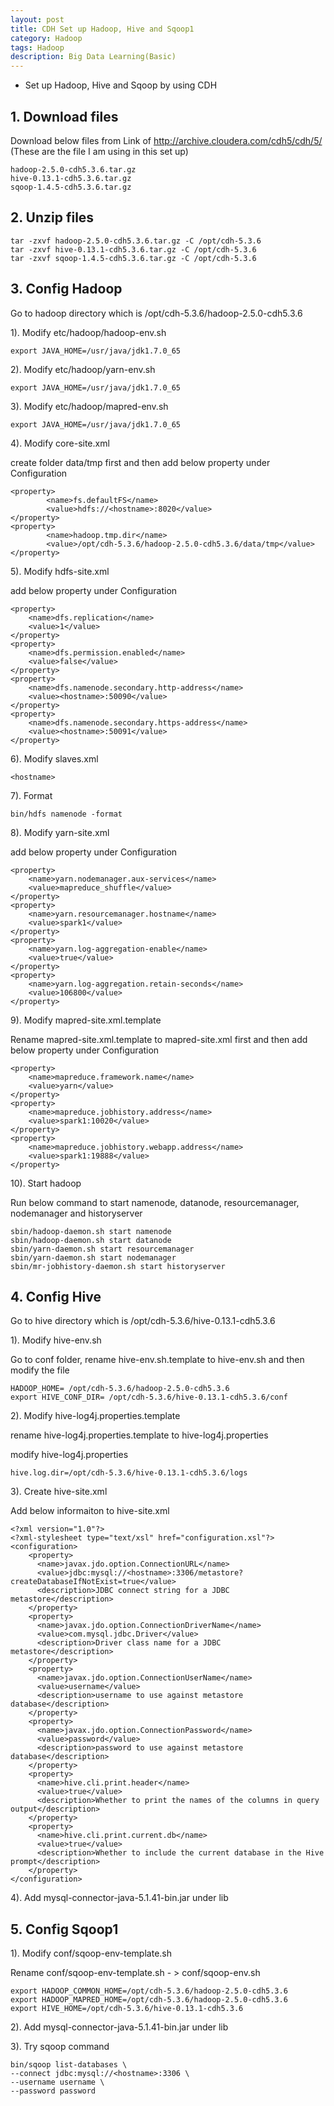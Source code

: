 ```yaml
---
layout: post
title: CDH Set up Hadoop, Hive and Sqoop1
category: Hadoop
tags: Hadoop
description: Big Data Learning(Basic)
---
```


- Set up Hadoop, Hive and Sqoop by using CDH

## 1. Download files

Download below files from Link of http://archive.cloudera.com/cdh5/cdh/5/
(These are the file I am using in this set up)

	hadoop-2.5.0-cdh5.3.6.tar.gz
	hive-0.13.1-cdh5.3.6.tar.gz
	sqoop-1.4.5-cdh5.3.6.tar.gz

## 2. Unzip files
	
	tar -zxvf hadoop-2.5.0-cdh5.3.6.tar.gz -C /opt/cdh-5.3.6
	tar -zxvf hive-0.13.1-cdh5.3.6.tar.gz -C /opt/cdh-5.3.6
	tar -zxvf sqoop-1.4.5-cdh5.3.6.tar.gz -C /opt/cdh-5.3.6

## 3. Config Hadoop

Go to hadoop directory which is /opt/cdh-5.3.6/hadoop-2.5.0-cdh5.3.6

1). Modify etc/hadoop/hadoop-env.sh

	export JAVA_HOME=/usr/java/jdk1.7.0_65

2). Modify etc/hadoop/yarn-env.sh

	export JAVA_HOME=/usr/java/jdk1.7.0_65

3). Modify etc/hadoop/mapred-env.sh

	export JAVA_HOME=/usr/java/jdk1.7.0_65

4). Modify core-site.xml

create folder data/tmp first and then add below property under Configuration

	<property>
	        <name>fs.defaultFS</name>
	        <value>hdfs://<hostname>:8020</value>
	</property>
	<property>
	        <name>hadoop.tmp.dir</name>
	        <value>/opt/cdh-5.3.6/hadoop-2.5.0-cdh5.3.6/data/tmp</value>
	</property>

5). Modify hdfs-site.xml

add below property under Configuration

	<property>
	    <name>dfs.replication</name>
	    <value>1</value>
	</property>
	<property>
	    <name>dfs.permission.enabled</name>
	    <value>false</value>
	</property>
	<property>
	    <name>dfs.namenode.secondary.http-address</name>
	    <value><hostname>:50090</value>
	</property>
	<property>
	    <name>dfs.namenode.secondary.https-address</name>
	    <value><hostname>:50091</value>
	</property>

6). Modify slaves.xml

	<hostname>

7). Format
	
	bin/hdfs namenode -format

8). Modify yarn-site.xml

add below property under Configuration

	<property>
	    <name>yarn.nodemanager.aux-services</name>
	    <value>mapreduce_shuffle</value>
	</property>
	<property>
	    <name>yarn.resourcemanager.hostname</name>
	    <value>spark1</value>
	</property>
	<property>
	    <name>yarn.log-aggregation-enable</name>
	    <value>true</value>
	</property>
	<property>
        <name>yarn.log-aggregation.retain-seconds</name>
        <value>106800</value>
    </property>

9). Modify mapred-site.xml.template

Rename mapred-site.xml.template to mapred-site.xml first and then add below property under Configuration

	<property>
	    <name>mapreduce.framework.name</name>
	    <value>yarn</value>
	</property>
	<property>
	    <name>mapreduce.jobhistory.address</name>
	    <value>spark1:10020</value>
	</property>
	<property>
	    <name>mapreduce.jobhistory.webapp.address</name>
	    <value>spark1:19888</value>
	</property>

10). Start hadoop
	
Run below command to start namenode, datanode, resourcemanager, nodemanager and historyserver

	sbin/hadoop-daemon.sh start namenode
	sbin/hadoop-daemon.sh start datanode
	sbin/yarn-daemon.sh start resourcemanager
	sbin/yarn-daemon.sh start nodemanager
	sbin/mr-jobhistory-daemon.sh start historyserver

## 4. Config Hive

Go to hive directory which is /opt/cdh-5.3.6/hive-0.13.1-cdh5.3.6


1). Modify hive-env.sh

Go to conf folder, rename hive-env.sh.template to hive-env.sh
and then modify the file

	HADOOP_HOME= /opt/cdh-5.3.6/hadoop-2.5.0-cdh5.3.6
	export HIVE_CONF_DIR= /opt/cdh-5.3.6/hive-0.13.1-cdh5.3.6/conf

2). Modify hive-log4j.properties.template

rename hive-log4j.properties.template to hive-log4j.properties

modify hive-log4j.properties

	hive.log.dir=/opt/cdh-5.3.6/hive-0.13.1-cdh5.3.6/logs

3). Create hive-site.xml

Add below informaiton to hive-site.xml

	<?xml version="1.0"?>
	<?xml-stylesheet type="text/xsl" href="configuration.xsl"?>
	<configuration>
		<property>
		  <name>javax.jdo.option.ConnectionURL</name>
		  <value>jdbc:mysql://<hostname>:3306/metastore?createDatabaseIfNotExist=true</value>
		  <description>JDBC connect string for a JDBC metastore</description>
		</property>
		<property>
		  <name>javax.jdo.option.ConnectionDriverName</name>
		  <value>com.mysql.jdbc.Driver</value>
		  <description>Driver class name for a JDBC metastore</description>
		</property>
		<property>
		  <name>javax.jdo.option.ConnectionUserName</name>
		  <value>username</value>
		  <description>username to use against metastore database</description>
		</property>
		<property>
		  <name>javax.jdo.option.ConnectionPassword</name>
		  <value>password</value>
		  <description>password to use against metastore database</description>
		</property>
		<property>
		  <name>hive.cli.print.header</name>
		  <value>true</value>
		  <description>Whether to print the names of the columns in query output</description>
		</property>
		<property>
		  <name>hive.cli.print.current.db</name>
		  <value>true</value>
		  <description>Whether to include the current database in the Hive prompt</description>
		</property>
	</configuration>

4). Add mysql-connector-java-5.1.41-bin.jar under lib

## 5. Config Sqoop1

1). Modify conf/sqoop-env-template.sh

Rename conf/sqoop-env-template.sh - > conf/sqoop-env.sh

	export HADOOP_COMMON_HOME=/opt/cdh-5.3.6/hadoop-2.5.0-cdh5.3.6
	export HADOOP_MAPRED_HOME=/opt/cdh-5.3.6/hadoop-2.5.0-cdh5.3.6
	export HIVE_HOME=/opt/cdh-5.3.6/hive-0.13.1-cdh5.3.6

2). Add mysql-connector-java-5.1.41-bin.jar under lib

3). Try sqoop command

	bin/sqoop list-databases \
	--connect jdbc:mysql://<hostname>:3306 \
	--username username \
	--password password